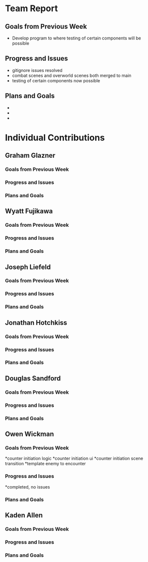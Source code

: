 # Team Report

## Goals from Previous Week
* Develop program to where testing of certain components will be possible

## Progress and Issues
* gitignore issues resolved
* combat scenes and overworld scenes both merged to main
* testing of certain components now possible

## Plans and Goals
*
*
*

# Individual Contributions

## Graham Glazner

### Goals from Previous Week

### Progress and Issues

### Plans and Goals

## Wyatt Fujikawa

### Goals from Previous Week

  
### Progress and Issues


### Plans and Goals


## Joseph Liefeld

### Goals from Previous Week

### Progress and Issues

### Plans and Goals

## Jonathan Hotchkiss

### Goals from Previous Week

### Progress and Issues

### Plans and Goals

## Douglas Sandford

### Goals from Previous Week

  
### Progress and Issues

### Plans and Goals

  

## Owen Wickman
### Goals from Previous Week
*counter initiation logic
*counter initiation ui
*counter initiation scene transition
*template enemy to encounter

### Progress and Issues
*completed, no issues

### Plans and Goals



## Kaden Allen

### Goals from Previous Week

### Progress and Issues

### Plans and Goals
